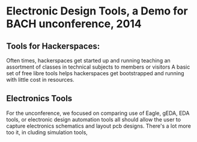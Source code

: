 Electronic Design Tools, a Demo for BACH unconference, 2014
===========================================================

Tools for Hackerspaces:
-----------------------


Often times, hackerspaces get started up and running teaching an assortment of classes in technical subjects to members or visitors 
A basic set of free libre tools helps hackerspaces get bootstrapped and running with little cost in resources. 

Electronics Tools
-----------------
For the unconference, we focused on comparing use of Eagle, gEDA, 
EDA tools, or electronic design automation tools all should allow the user to capture electronics schematics and layout pcb designs.  There's a lot more too it, in cluding simulation tools, 


